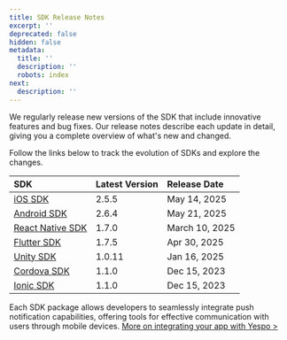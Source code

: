 ```yaml
---
title: SDK Release Notes
excerpt: ''
deprecated: false
hidden: false
metadata:
  title: ''
  description: ''
  robots: index
next:
  description: ''
---
```

We regularly release new versions of the SDK that include innovative features and bug fixes. Our release notes describe each update in detail, giving you a complete overview of what's new and changed.

Follow the links below to track the evolution of SDKs and explore the changes.

| SDK                                                                           | Latest Version | Release Date   |
| :---------------------------------------------------------------------------- | :------------- | :------------- |
| [iOS SDK](https://docs.yespo.io/page/ios-sdk-release-notes)                   | 2.5.5          | May 14, 2025   |
| [Android SDK](https://docs.yespo.io/page/android-sdk-release-notes)           | 2.6.4          | May 21, 2025   |
| [React Native SDK](https://docs.yespo.io/page/react-native-sdk-release-notes) | 1.7.0          | March 10, 2025 |
| [Flutter SDK](https://docs.yespo.io/page/flutter-sdk-release-notes)           | 1.7.5          | Apr 30, 2025   |
| [Unity SDK](https://docs.yespo.io/page/unity-sdk-release-notes)               | 1.0.11         | Jan 16, 2025   |
| [Cordova SDK](https://docs.yespo.io/page/cordova-sdk-release-notes)           | 1.1.0          | Dec 15, 2023   |
| [Ionic SDK](https://docs.yespo.io/page/ionic-sdk-release-notes)               | 1.1.0          | Dec 15, 2023   |

Each SDK package allows developers to seamlessly integrate push notification capabilities, offering tools for effective communication with users through mobile devices. [More on integrating your app with Yespo >](https://docs.yespo.io/reference/integrating-your-app-with-reteno)
